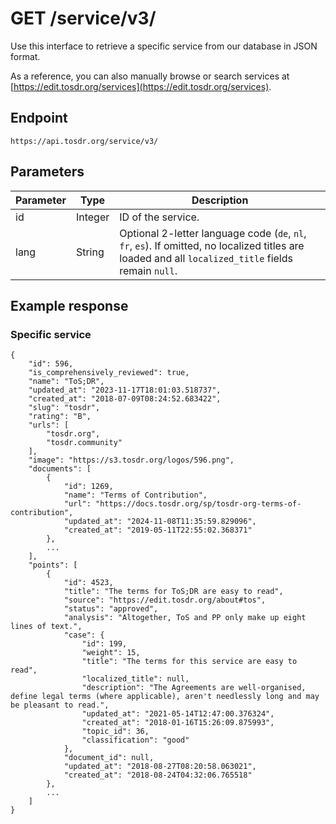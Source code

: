 # GET /service/v3/

Use this interface to retrieve a specific service from our database in JSON format.

As a reference, you can also manually browse or search services at [https://edit.tosdr.org/services](https://edit.tosdr.org/services).

## Endpoint

```
https://api.tosdr.org/service/v3/
```

## Parameters

| Parameter | Type    | Description                                                                                                                                                        |
| --------- | ------- | ------------------------------------------------------------------------------------------------------------------------------------------------------------------ |
| id        | Integer | ID of the service.                                                                                                                                                 |
| lang      | String  | Optional 2-letter language code (`de`, `nl`, `fr`, `es`). If omitted, no localized titles are loaded and all `localized_title` fields remain `null`. |

## Example response

### Specific service

```
{
    "id": 596,
    "is_comprehensively_reviewed": true,
    "name": "ToS;DR",
    "updated_at": "2023-11-17T18:01:03.518737",
    "created_at": "2018-07-09T08:24:52.683422",
    "slug": "tosdr",
    "rating": "B",
    "urls": [
        "tosdr.org",
        "tosdr.community"
    ],
    "image": "https://s3.tosdr.org/logos/596.png",
    "documents": [
        {
            "id": 1269,
            "name": "Terms of Contribution",
            "url": "https://docs.tosdr.org/sp/tosdr-org-terms-of-contribution",
            "updated_at": "2024-11-08T11:35:59.829096",
            "created_at": "2019-05-11T22:55:02.368371"
        },
        ...
    ],
    "points": [
        {
            "id": 4523,
            "title": "The terms for ToS;DR are easy to read",
            "source": "https://edit.tosdr.org/about#tos",
            "status": "approved",
            "analysis": "Altogether, ToS and PP only make up eight lines of text.",
            "case": {
                "id": 199,
                "weight": 15,
                "title": "The terms for this service are easy to read",
                "localized_title": null,
                "description": "The Agreements are well-organised, define legal terms (where applicable), aren't needlessly long and may be pleasant to read.",
                "updated_at": "2021-05-14T12:47:00.376324",
                "created_at": "2018-01-16T15:26:09.875993",
                "topic_id": 36,
                "classification": "good"
            },
            "document_id": null,
            "updated_at": "2018-08-27T08:20:58.063021",
            "created_at": "2018-08-24T04:32:06.765518"
        },
        ...
    ]
}
```

